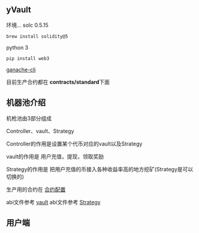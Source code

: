 ## yVault

环境...
solc 0.5.15

```shell
brew install solidity@5
```

python 3

`pip install web3`

[ganache-cli](https://github.com/trufflesuite/ganache-cli)

目前生产合约都在 **contracts/standard**下面




## 机器池介绍

机枪池由3部分组成

Controller、vault、Strategy

Controller的作用是设置某个代币对应的vault以及Strategy

vault的作用是 用户充值，提现，领取奖励

Strategy的作用是 把用户充值的币接入各种收益率高的地方挖矿(Strategy是可以切换的)

生产用的合约在 [合约配置](https://raw.githubusercontent.com/yfii/yvault/master/contracts/standard/config.json)

abi文件参考 [vault](abi/vault.json)
abi文件参考 [Strategy](abi/strategy.json)

## 用户端

